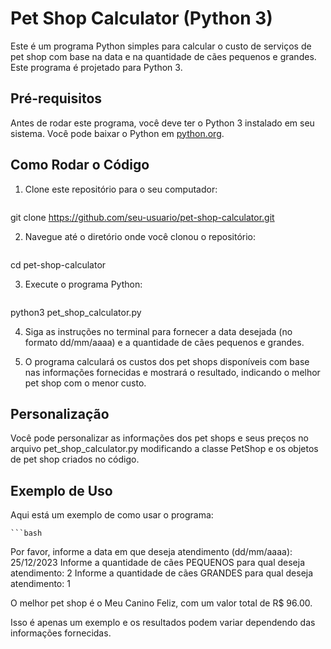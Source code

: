 # Pet Shop Calculator (Python 3)

Este é um programa Python simples para calcular o custo de serviços de pet shop com base na data e na quantidade de cães pequenos e grandes. Este programa é projetado para Python 3.

## Pré-requisitos

Antes de rodar este programa, você deve ter o Python 3 instalado em seu sistema. Você pode baixar o Python em [python.org](https://www.python.org/downloads/).

## Como Rodar o Código

1. Clone este repositório para o seu computador:

    ```bash
git clone https://github.com/seu-usuario/pet-shop-calculator.git

2. Navegue até o diretório onde você clonou o repositório:
    ```bash
cd pet-shop-calculator

3. Execute o programa Python:
    ```bash
python3 pet_shop_calculator.py

4. Siga as instruções no terminal para fornecer a data desejada (no formato dd/mm/aaaa) e a quantidade de cães pequenos e grandes.

5. O programa calculará os custos dos pet shops disponíveis com base nas informações fornecidas e mostrará o resultado, indicando o melhor pet shop com o menor custo.

## Personalização
Você pode personalizar as informações dos pet shops e seus preços no arquivo pet_shop_calculator.py modificando a classe PetShop e os objetos de pet shop criados no código.

## Exemplo de Uso
Aqui está um exemplo de como usar o programa:

    ```bash
Por favor, informe a data em que deseja atendimento (dd/mm/aaaa): 25/12/2023
Informe a quantidade de cães PEQUENOS para qual deseja atendimento: 2
Informe a quantidade de cães GRANDES para qual deseja atendimento: 1

O melhor pet shop é o Meu Canino Feliz, com um valor total de R$ 96.00.

Isso é apenas um exemplo e os resultados podem variar dependendo das informações fornecidas.